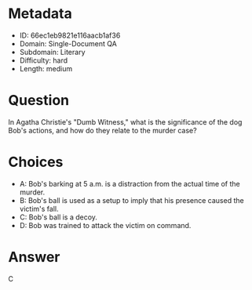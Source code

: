 # Metadata

- ID: 66ec1eb9821e116aacb1af36
- Domain: Single-Document QA
- Subdomain: Literary
- Difficulty: hard
- Length: medium

# Question

In Agatha Christie's "Dumb Witness," what is the significance of the dog Bob's actions, and how do they relate to the murder case?

# Choices

- A: Bob's barking at 5 a.m. is a distraction from the actual time of the murder.
- B: Bob's ball is used as a setup to imply that his presence caused the victim's fall.
- C: Bob's ball is a decoy.
- D: Bob was trained to attack the victim on command.

# Answer

C
